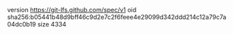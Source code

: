 version https://git-lfs.github.com/spec/v1
oid sha256:b05441b48d9bff46c9d2e7c2f6feee4e29099d342ddd214c12a79c7a04dc0b19
size 4334
